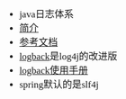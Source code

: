 <span  style="font-family: Simsun,serif; font-size: 17px; ">

- java日志体系
- [简介](https://cloud.tencent.com/developer/article/1121242)
- [参考文档](https://juejin.cn/post/6844904008117649415)
- [logback](https://logback.qos.ch/)是log4j的改进版
- [logback使用手册](https://logback.qos.ch/manual/)
- spring默认的是slf4j

</span>